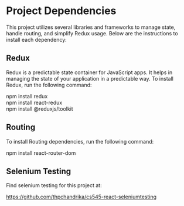 # Project Dependencies

This project utilizes several libraries and frameworks to manage state, handle routing, and simplify Redux usage. Below are the instructions to install each dependency:

## Redux

Redux is a predictable state container for JavaScript apps. It helps in managing the state of your application in a predictable way. To install Redux, run the following command:

npm install redux <br>
npm install react-redux <br>
npm install @reduxjs/toolkit

## Routing

To install Routing dependencies, run the following command:

npm install react-router-dom

## Selenium Testing

Find selenium testing for this project at:

https://github.com/thpchandrika/cs545-react-seleniumtesting




